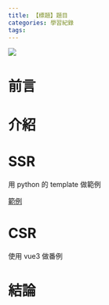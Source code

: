 ```yaml
---
title: 【標題】題目
categories: 學習紀錄
tags:
---
```


<style>
  section.compact {
    font-size: 150%  
  }
  img[alt~="center"] {
    display: block;
    margin: 0 auto;
  }
</style>

![](https://nijialin.com/images/2021/)

# 前言

<!-- more -->

# 介紹

# SSR

用 python 的 template 做範例

[範例](https://github.com/louis70109/LIFF-to-LIFF-Example)

# CSR

使用 vue3 做番例

# 結論
